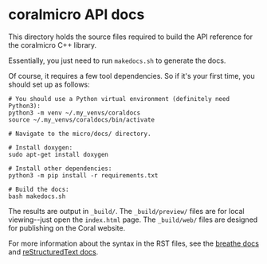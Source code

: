 # coralmicro API docs

This directory holds the source files required to build the API reference for
the coralmicro C++ library.

Essentially, you just need to run `makedocs.sh` to generate the docs.

Of course, it requires a few tool dependencies. So if it's your first time,
you should set up as follows:

```
# You should use a Python virtual environment (definitely need Python3):
python3 -m venv ~/.my_venvs/coraldocs
source ~/.my_venvs/coraldocs/bin/activate

# Navigate to the micro/docs/ directory.

# Install doxygen:
sudo apt-get install doxygen

# Install other dependencies:
python3 -m pip install -r requirements.txt

# Build the docs:
bash makedocs.sh
```

The results are output in `_build/`. The `_build/preview/` files are for local
viewing--just open the `index.html` page. The `_build/web/` files are designed
for publishing on the Coral website.

For more information about the syntax in the RST files, see the
[breathe docs](https://breathe.readthedocs.io/en/latest/directives.html) and
[reStructuredText docs](http://www.sphinx-doc.org/en/master/usage/restructuredtext/index.html).
